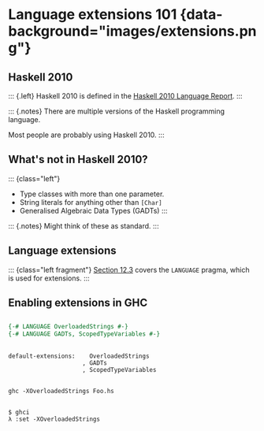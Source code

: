 # Language extensions 101 {data-background="images/extensions.png"}

## Haskell 2010

::: {.left}
Haskell 2010 is defined in the [Haskell 2010 Language Report](https://www.haskell.org/onlinereport/haskell2010/haskell.html).
:::

::: {.notes}
There are multiple versions of the Haskell programming language.

Most people are probably using Haskell 2010.
:::

## What's not in Haskell 2010?

::: {class="left"}
- Type classes with more than one parameter.
- String literals for anything other than `[Char]`
- Generalised Algebraic Data Types (GADTs)
:::

::: {.notes}
Might think of these as standard.
:::

## Language extensions

::: {class="left fragment"}
[Section 12.3](https://www.haskell.org/onlinereport/haskell2010/haskellch12.html#x19-19100012.3) covers the `LANGUAGE` pragma, which is used for extensions.
:::

## Enabling extensions in GHC

##

```haskell
{-# LANGUAGE OverloadedStrings #-}
{-# LANGUAGE GADTs, ScopedTypeVariables #-}
```

##

```no-highlight
default-extensions:    OverloadedStrings
                     , GADTs
                     , ScopedTypeVariables
```

##

```no-highlight
ghc -XOverloadedStrings Foo.hs
```

##

```no-highlight
$ ghci
λ :set -XOverloadedStrings
```
